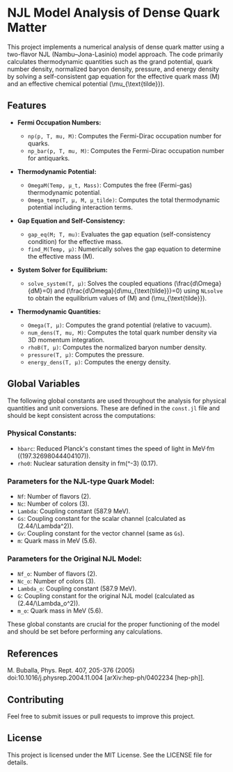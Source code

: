 # NJL Model Analysis of Dense Quark Matter

This project implements a numerical analysis of dense quark matter using a two-flavor NJL (Nambu–Jona-Lasinio) model approach. The code primarily calculates thermodynamic quantities such as the grand potential, quark number density, normalized baryon density, pressure, and energy density by solving a self-consistent gap equation for the effective quark mass \(M\) and an effective chemical potential \(\mu_{\text{tilde}}\).

## Features

- **Fermi Occupation Numbers:**  
  - `np(p, T, mu, M)`: Computes the Fermi-Dirac occupation number for quarks.
  - `np_bar(p, T, mu, M)`: Computes the Fermi-Dirac occupation number for antiquarks.

- **Thermodynamic Potential:**  
  - `OmegaM(Temp, μ_t, Mass)`: Computes the free (Fermi-gas) thermodynamic potential.
  - `Omega_temp(T, μ, M, μ_tilde)`: Computes the total thermodynamic potential including interaction terms.

- **Gap Equation and Self-Consistency:**  
  - `gap_eq(M; T, mu)`: Evaluates the gap equation (self-consistency condition) for the effective mass.
  - `find_M(Temp, μ)`: Numerically solves the gap equation to determine the effective mass \(M\).

- **System Solver for Equilibrium:**  
  - `solve_system(T, μ)`: Solves the coupled equations \(\frac{d\Omega}{dM}=0\) and \(\frac{d\Omega}{d\mu_{\text{tilde}}}=0\) using `NLsolve` to obtain the equilibrium values of \(M\) and \(\mu_{\text{tilde}}\).

- **Thermodynamic Quantities:**  
  - `Omega(T, μ)`: Computes the grand potential (relative to vacuum).
  - `num_dens(T, mu, M)`: Computes the total quark number density via 3D momentum integration.
  - `rhoB(T, μ)`: Computes the normalized baryon number density.
  - `pressure(T, μ)`: Computes the pressure.
  - `energy_dens(T, μ)`: Computes the energy density.

## Global Variables

The following global constants are used throughout the analysis for physical quantities and unit conversions. These are defined in the `const.jl` file and should be kept consistent across the computations:

### Physical Constants:
- `hbarc`: Reduced Planck's constant times the speed of light in MeV·fm (\(197.32698044404107\)).
- `rho0`: Nuclear saturation density in fm\(^-3\) (0.17).

### Parameters for the NJL-type Quark Model:
- `Nf`: Number of flavors (2).
- `Nc`: Number of colors (3).
- `Lambda`: Coupling constant (587.9 MeV).
- `Gs`: Coupling constant for the scalar channel (calculated as \(2.44/\Lambda^2\)).
- `Gv`: Coupling constant for the vector channel (same as `Gs`).
- `m`: Quark mass in MeV (5.6).

### Parameters for the Original NJL Model:
- `Nf_o`: Number of flavors (2).
- `Nc_o`: Number of colors (3).
- `Lambda_o`: Coupling constant (587.9 MeV).
- `G`: Coupling constant for the original NJL model (calculated as \(2.44/\Lambda_o^2\)).
- `m_o`: Quark mass in MeV (5.6).

These global constants are crucial for the proper functioning of the model and should be set before performing any calculations.

## References
M. Buballa, Phys. Rept. 407, 205-376 (2005) doi:10.1016/j.physrep.2004.11.004 [arXiv:hep-ph/0402234
[hep-ph]].

## Contributing
Feel free to submit issues or pull requests to improve this project.

## License
This project is licensed under the MIT License. See the LICENSE file for details.

